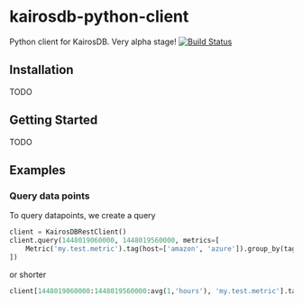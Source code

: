 # kairosdb-python-client

Python client for KairosDB. Very alpha stage! [![Build Status](https://travis-ci.org/FrEaKmAn/kairosdb-python-client.svg)](https://travis-ci.org/FrEaKmAn/kairosdb-python-client)

## Installation

TODO


## Getting Started

TODO

## Examples

### Query data points

To query datapoints, we create a query

```python
client = KairosDBRestClient()
client.query(1448019060000, 1448019560000, metrics=[
    Metric('my.test.metric').tag(host=['amazon', 'azure']).group_by(tags=['host']).aggregate(avg=(1, 'hours'))
])
```

or shorter

```python
client[1448019060000:1448019560000:avg(1,'hours'), 'my.test.metric'].tag(host=['amazon', 'azure']).group_by(tags=['host']).query()
```